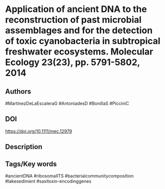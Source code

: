 # Application of ancient DNA to the reconstruction of past microbial assemblages and for the detection of toxic cyanobacteria in subtropical freshwater ecosystems. Molecular Ecology 23(23), pp. 5791-5802, 2014
## Authors
#MartínezDeLaEscaleraG #AntoniadesD #BonillaS #PicciniC 
## DOI
  https://doi.org/10.1111/mec.12979
## Description

## Tags/Key words
#ancientDNA #ribosomalITS #bacterialcommunitycomposition #lakesediment #saxitoxin-encodinggenes 